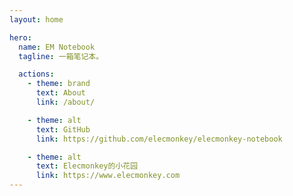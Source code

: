 ```yaml
---
layout: home

hero:
  name: EM Notebook
  tagline: 一箱笔记本。

  actions:
    - theme: brand
      text: About
      link: /about/

    - theme: alt
      text: GitHub
      link: https://github.com/elecmonkey/elecmonkey-notebook

    - theme: alt
      text: Elecmonkey的小花园
      link: https://www.elecmonkey.com
---
```


<SubjectCardContainer :columns="3">
  <SubjectCard 
    icon="📐" 
    title="线性代数" 
    details="Linear Algebra" 
    link="/linear-algebra/"
  />
  <SubjectCard 
    icon="🎲" 
    title="概率论与数理统计" 
    details="Probability and Statistics" 
    link="/probability-and-statistics/"
    type="progress"
  />
  <SubjectCard 
    icon="🔢" 
    title="高等数学" 
    details="Advanced Mathematics"
    type="pending"
  />
</SubjectCardContainer>

<SubjectCardContainer :columns="4">
  <SubjectCard 
    icon="🖥️" 
    title="操作系统" 
    details="Operating System" 
    link="/operating-systems/"
    type="progress"
  />
  <SubjectCard 
    icon="🌳" 
    title="数据结构" 
    details="Data Structure" 
    type="pending"
  />
  <SubjectCard 
    icon="⚙️" 
    title="计算机组成原理" 
    details="Computer Organization"
    type="pending"
  />
  <SubjectCard 
    icon="🖥️" 
    title="计算机网络" 
    details="Computer Networking"
    type="pending"
  />
</SubjectCardContainer>

<SubjectCardContainer :columns="2">
  <SubjectCard 
    icon="🧮" 
    title="算法设计与分析" 
    details="Algorithms"
    type="pending"
  />
  <!-- <SubjectCard 
    icon="🌐" 
    title="计算机网络" 
    details="Computer Networking" 
  /> -->
  <SubjectCard 
    icon="🏗️" 
    title="软件体系与结构设计" 
    details="Software Architecture"
    type="pending"
  />
  <!-- <SubjectCard 
    icon="🤖" 
    title="机器学习" 
    details="Machine Learning"
  /> -->
</SubjectCardContainer>
